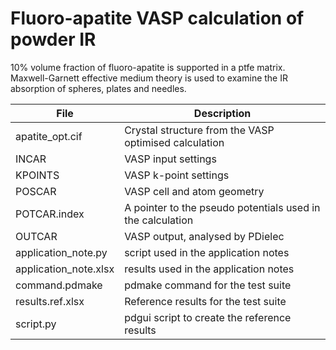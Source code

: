 # Fluoro-apatite VASP calculation of powder IR

10% volume fraction of fluoro-apatite is supported in a ptfe matrix.  Maxwell-Garnett effective medium theory is used to examine the IR absorption of spheres, plates and needles.


| **File**              | **Description**                                           |
| --------------------- | --------------------------------------------------------- |
| apatite_opt.cif       | Crystal structure from the VASP optimised calculation     |
| INCAR                 | VASP input settings                                       |
| KPOINTS               | VASP k-point settings                                     |
| POSCAR                | VASP cell and atom geometry                               |
| POTCAR.index          | A pointer to the pseudo potentials used in the calculation|
| OUTCAR                | VASP output, analysed by PDielec                          |
| application_note.py   | script used in the application notes                      |
| application_note.xlsx | results used in the application notes                     |
| command.pdmake        | pdmake command for the test suite                         |
| results.ref.xlsx      | Reference results for the test suite                      |
| script.py             | pdgui script to create the reference results              |
